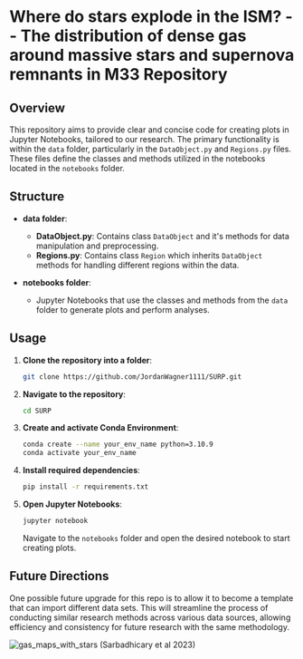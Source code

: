 # Where do stars explode in the ISM? -- The distribution of dense gas around massive stars and supernova remnants in M33 Repository

## Overview

This repository aims to provide clear and concise code for creating plots in Jupyter Notebooks, tailored to our research. The primary functionality is within the `data` folder, particularly in the `DataObject.py` and `Regions.py` files. These files define the classes and methods utilized in the notebooks located in the `notebooks` folder.

## Structure

- **data folder**:
  - **DataObject.py**: Contains class `DataObject` and it's methods for data manipulation and preprocessing.
  - **Regions.py**: Contains class `Region` which inherits `DataObject` methods for handling different regions within the data.

- **notebooks folder**:
  - Jupyter Notebooks that use the classes and methods from the `data` folder to generate plots and perform analyses.

## Usage

1. **Clone the repository into a folder**:
    ```bash
    git clone https://github.com/JordanWagner1111/SURP.git
    ```

2. **Navigate to the repository**:
    ```bash
    cd SURP
    ```
3. **Create and activate Conda Environment**:
    ```bash
    conda create --name your_env_name python=3.10.9
    conda activate your_env_name
    ```
4. **Install required dependencies**:
    ```bash
    pip install -r requirements.txt
    ```

5. **Open Jupyter Notebooks**:
    ```bash
    jupyter notebook
    ```
   Navigate to the `notebooks` folder and open the desired notebook to start creating plots.

## Future Directions

One possible future upgrade for this repo is to allow it to become a template that can import different data sets. This will streamline the process of conducting similar research methods across various data sources, allowing efficiency and consistency for future research with the same methodology.

![gas_maps_with_stars](https://github.com/JordanWagner1111/SURP/assets/105239335/8de5378a-a641-467c-b564-d347731c9b09)
(Sarbadhicary et al 2023)

